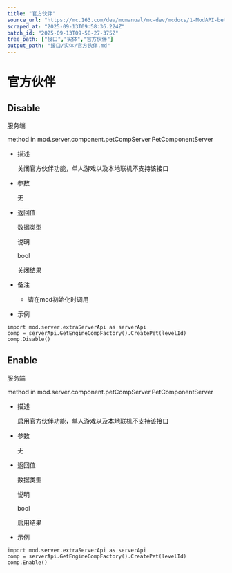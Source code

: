 ```yaml
---
title: "官方伙伴"
source_url: "https://mc.163.com/dev/mcmanual/mc-dev/mcdocs/1-ModAPI-beta/%E6%8E%A5%E5%8F%A3/%E5%AE%9E%E4%BD%93/%E5%AE%98%E6%96%B9%E4%BC%99%E4%BC%B4.html?catalog=1"
scraped_at: "2025-09-13T09:58:36.224Z"
batch_id: "2025-09-13T09-58-27-375Z"
tree_path: ["接口","实体","官方伙伴"]
output_path: "接口/实体/官方伙伴.md"
---
```


#  官方伙伴

##  Disable

服务端

method in mod.server.component.petCompServer.PetComponentServer

*   描述
    
    关闭官方伙伴功能，单人游戏以及本地联机不支持该接口
    
*   参数
    
    无
    
*   返回值
    
    数据类型
    
    说明
    
    bool
    
    关闭结果
    
*   备注
    
    *   请在mod初始化时调用
*   示例
    

```
import mod.server.extraServerApi as serverApi
comp = serverApi.GetEngineCompFactory().CreatePet(levelId)
comp.Disable()

```

##  Enable

服务端

method in mod.server.component.petCompServer.PetComponentServer

*   描述
    
    启用官方伙伴功能，单人游戏以及本地联机不支持该接口
    
*   参数
    
    无
    
*   返回值
    
    数据类型
    
    说明
    
    bool
    
    启用结果
    
*   示例
    

```
import mod.server.extraServerApi as serverApi
comp = serverApi.GetEngineCompFactory().CreatePet(levelId)
comp.Enable()

```